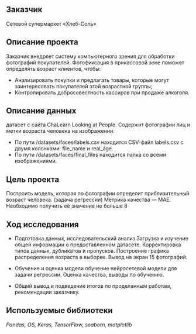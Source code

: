 ## Заказчик

Сетевой супермаркет «Хлеб-Соль»

## Описание проекта

Заказчик внедряет систему компьютерного зрения для обработки фотографий покупателей.
Фотофиксация в прикассовой зоне поможет определять возраст клиентов, чтобы:
- Анализировать покупки и предлагать товары, которые могут заинтересовать покупателей этой возрастной группы;
- Контролировать добросовестность кассиров при продаже алкоголя.

## Описание данных

датасет с сайта ChaLearn Looking at People. Содержит фотографии лиц и метки возраста человека на изображении.

- По пути /datasets/faces/labels.csv находится CSV-файл labels.csv с двумя колонками: file_name и real_age.
- По пути  /datasets/faces/final_files находится папка со всеми изображениями.

## Цель проекта

Построить модель, которая по фотографии определит приблизительный возраст человека. 
(задача регрессии)
Метрика качества — MAE. Необходимо получить её значение не больше 8

## Ход исследования

- Подготовка данных, исследовательский анализ
Загрузка и изучение общей информации о предоставленном датасете. Корректировка типов данных, дубликатов и пропусков.
Построение графика распределения возраста в выборке. Вывод на экран 15 фотографий.

- Обучение и оценка модели
обучение нейросетевой модели для задачи регрессии.
Оценка качества, выводы по обучению.

- Общий вывод 
и подведение итогов по проделанным работам, рекомендации заказчику.

## Используемые библиотеки

*Pandas, OS, Keras, TensorFlow, seaborn, matplotlib*
